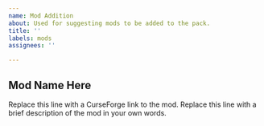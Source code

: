 ```yaml
---
name: Mod Addition
about: Used for suggesting mods to be added to the pack.
title: ''
labels: mods
assignees: ''

---
```


## Mod Name Here
Replace this line with a CurseForge link to the mod.
Replace this line with a brief description of the mod in your own words.
